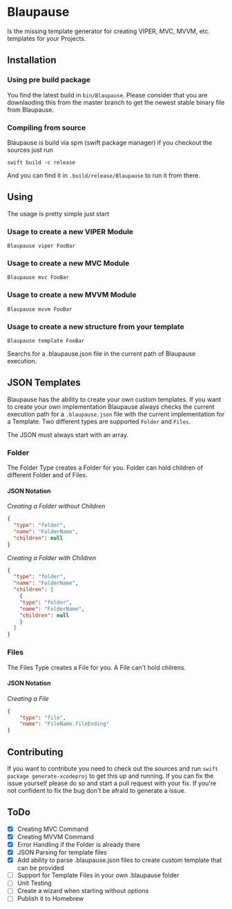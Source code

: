 # Blaupause 
Is the missing template generator for creating VIPER, MVC, MVVM, etc. templates for your Projects.

## Installation

### Using pre build package
You find the latest build in `bin/Blaupause`. Please consider that you are downlaoding this from the master branch to get the newest stable binary file from Blaupause.

### Compiling from source
Blaupause is build via spm (swift package manager) if you checkout the sources just run
```shell
swift build -c release
```
And you can find it in `.build/release/Blaupause` to run it from there.

## Using
The usage is pretty simple just start
### Usage to create a new VIPER Module
```shell
Blaupause viper FooBar
```

### Usage to create a new MVC Module
```shell
Blaupause mvc FooBar
```

### Usage to create a new MVVM Module
```shell
Blaupause mvvm FooBar
```

### Usage to create a new structure from your template
```shell
Blaupause template FooBar
```
Searchs for a .blaupause.json file in the current path of Blaupause execution.

## JSON Templates
Blaupause has the ability to create your own custom templates. If you want to create your own implementation Blaupause always checks the current execution path for a `.blaupause.json` file with the current implementation for a Template. Two different types are supported `Folder` and `Files`.

The JSON must always start with an array.

### Folder
The Folder Type creates a Folder for you. Folder can hold children of different Folder and of Files.

#### JSON Notation
*Creating a Folder without Children*
```json
{
  "type": "folder",
  "name": "FolderName",
  "children": null
}
```
*Creating a Folder with Children*
```json
{
  "type": "folder",
  "name": "FolderName",
  "children": [
    {
    "type": "folder",
    "name": "FolderName",
    "children": null
    }
  ]
}
```

### Files
The Files Type creates a File for you. A File can't hold chilrens.

#### JSON Notation
*Creating a File*
```json
{
    "type": "file",
    "name": "FileName.fileEnding"
}
```

## Contributing
If you want to contribute you need to check out the sources and run `swift package generate-xcodeproj` to get this up and running. If you can fix the issue yourself please do so and start a pull request with your fix. If you're not confident to fix the bug don't be afraid to generate a issue.


## ToDo
- [x] Creating MVC Command
- [x] Creating MVVM Command
- [x] Error Handling if the Folder is already there
- [x] JSON Parsing for template files
- [x] Add ability to parse .blaupause.json files to create custom template that can be provided
- [ ] Support for Template Files in your own .blaupause folder
- [ ] Unit Testing
- [ ] Create a wizard when starting without options
- [ ] Publish it to Homebrew

